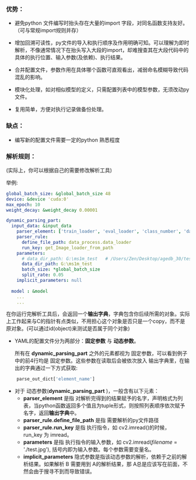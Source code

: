 ### 优势：

- 避免python 文件编写时抬头存在大量的import 字段，对同名函数支持友好。（可与常规import规则并存）

- 增加回溯可读性，py文件的导入和执行顺序及作用明确可知。可以理解为即时解析，不像通常情况下在抬头写入大段的import，却难搜查其在大段代码中的具体的执行位置、输入参数(及依赖)、执行结果。

- 合并配置文件，参数作用在具体哪个函数可直观看出，减弱命名模糊导致代码混乱的影响。

- 模块化处理，如对相似模型的定义，只需配置列表中的模型参数，无须改动py文件。

- 复用简单，方便对执行记录做备份处理。

  

### 缺点：

- 编写新的配置文件需要一定的python 熟悉程度



### 解析规则：

(实际上，你可以根据自己的需要修改解析工具)



举例:

```yaml
global_batch_size: &global_batch_size 48
device: &device 'cuda:0'
max_epoch: 10
weight_decay: &weight_decay 0.00001

dynamic_parsing_part:
  input_data: &input_data
    parser_element: ['train_loader', 'eval_loader', 'class_number', 'dataset']
    parser_rule:
      define_file_path: data_process.data_loader
      run_key: get_Image_loader_from_path
    parameters:
      # data_dir_path: G:\ms1m_test   # /Users/Zen/Desktop/agedb_30/test_traindir   # G:\ms1m_test
      data_dir_path: G:\ms1m_test
      batch_size: *global_batch_size
      split_rate: 0.05
    implicit_parameters: null
    
  model : &model
  	...
  	...
```



在你运行完解析工具后，会返回一个**输出字典**，字典包含你后续所需的对象。实际上工作起来与C的指针有点类似，不用担心这个对象是否只是一个copy，而不是原对象。(可以通过id(object)来测试是否属于同个对象)



- YAML的配置文件分为两部分：**固定参数** 与 **动态参数**。

  所有在 **dynamic_parsing_part** 之外的元素都视为 固定参数，可以看到例子中的前4行均是 固定参数。这些参数在读取后会被依次放入 输出字典里，在输出的字典通过一下方式获取:

```python
	parse_out_dict['element_name']
```



- 对于 动态参数(**dynamic_parsing_part** )，一般含有以下元素：
  - **parser_element** 是指 对解析完得到的结果赋予的名字，声明格式为列表，当python函数返回多个值且为tuple形式，则按照列表顺序依次赋予名字，返回**输出字典**中。 
  - **parser_rule.define_file_path** 是指 需要解析的py文件路径
  - **parser_rule.run_key** 是指 执行指令，如 cv2.imread()的时候， run_key 为 imread。
  - **parameters** 是指 执行指令的输入参数，如 cv2.imread(*filename* = './test.jpg'), 括号内即为输入参数。每个参数需要变量名。
  - **implicit_parameters** 隐式参数是指该动态参数的解析，依赖于之前的解析结果。如果解析 B 需要用到 A的解析结果，那 A总是应该写在前面，不然会由于搜寻不到而导致错误。

